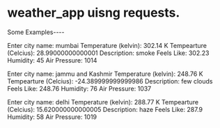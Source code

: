 # weather_app uisng requests.

Some Examples----

Enter city name: mumbai
Temperature (kelvin): 302.14 K
Tempearture (Celcius): 28.99000000000001
Description: smoke
Feels Like: 302.23
Humidity: 45
Air Pressure: 1014

Enter city name: jammu and Kashmir
Temperature (kelvin): 248.76 K
Tempearture (Celcius): -24.389999999999986
Description: few clouds
Feels Like: 248.76
Humidity: 76
Air Pressure: 1037

Enter city name: delhi
Temperature (kelvin): 288.77 K
Tempearture (Celcius): 15.620000000000005
Description: haze
Feels Like: 287.9
Humidity: 58
Air Pressure: 1019
